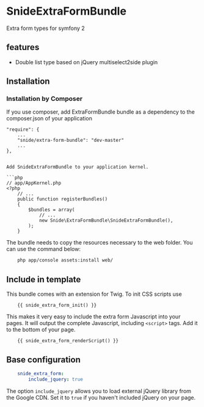 SnideExtraFormBundle
====================

Extra form types for symfony 2

## features
- Double list type based on jQuery multiselect2side plugin

## Installation

### Installation by Composer

If you use composer, add ExtraFormBundle bundle as a dependency to the composer.json of your application

    "require": {
        ...
        "snide/extra-form-bundle": "dev-master"
        ...
    },

```

Add SnideExtraFormBundle to your application kernel.

```php
// app/AppKernel.php
<?php
    // ...
    public function registerBundles()
    {
        $bundles = array(
            // ...
            new Snide\ExtraFormBundle\SnideExtraFormBundle(),
        );
    }
```

The bundle needs to copy the resources necessary to the web folder. You can use the command below:

```bash
    php app/console assets:install web/
```

## Include in template

This bundle comes with an extension for Twig. To init CSS scripts use

```twig
    {{ snide_extra_form_init() }}
```

This makes it very easy to include the extra form Javascript into your pages. It will output the complete Javascript, including `<script>` tags. Add it to the bottom of your page.
```twig
    {{ snide_extra_form_renderScript() }}
```
## Base configuration

```yaml
    snide_extra_form:
        include_jquery: true
```

The option `include_jquery` allows you to load external jQuery library from the Google CDN. Set it to `true` if you haven't included jQuery on your page.
